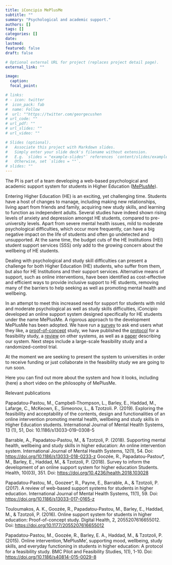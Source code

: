```yaml
---
title: iConcipio MePlusMe
subtitle: ""
summary: "Psychological and academic support."
authors: []
tags: []
categories: []
date: 
lastmod: 
featured: false
draft: false

# Optional external URL for project (replaces project detail page).
external_link: ""

image:
  caption: 
  focal_point: 

# links:
# - icon: twitter
#  icon_pack: fab
#  name: Follow
#  url: ""https://twitter.com/georgecushen
# url_code: ""
# url_pdf: ""
# url_slides: ""
# url_video: ""

# Slides (optional).
#   Associate this project with Markdown slides.
#   Simply enter your slide deck's filename without extension.
#   E.g. `slides = "example-slides"` references `content/slides/example-slides.md`.
#   Otherwise, set `slides = ""`.
# slides: ""
---
```


The PI is part of a team developing a web-based psychological and academic support system for students in Higher Education ([MePlusMe](https://www.iconcipio.com/)).

Entering Higher Education (HE) is an exciting, yet challenging time. Students have a host of changes to manage, including making new relationships, living apart from friends and family, acquiring new study skills, and learning to function as independent adults. Several studies have indeed shown rising levels of anxiety and depression amongst HE students, compared to pre-university levels. Apart from severe mental health issues, mild to moderate psychological difficulties, which occur more frequently, can have a big negative impact on the life of students and often go undetected and unsupported. At the same time, the budget cuts of the HE Institutions (HEI) student support services (SSS) only add to the growing concern about the wellbeing of HE students.

Dealing with psychological and study skill difficulties can present a challenge for both Higher Education (HE) students, who suffer from them, but also for HE Institutions and their support services. Alternative means of support, such as online interventions, have been identified as cost-effective and efficient ways to provide inclusive support to HE students, removing many of the barriers to help seeking as well as promoting mental health and wellbeing.

In an attempt to meet this increased need for support for students with mild and moderate psychological as well as study skills difficulties, iConcipio developed an online support system designed specifically for HE students under the name MePlusMe. A rigorous approach to the development MePlusMe has been adopted. We have run a [survey](https://www.scirp.org/journal/PaperInformation.aspx?paperID=83292) to ask end users what they like, a [proof-of-concept](https://journals.sagepub.com/doi/full/10.1177/2055207616655012) study, we have published the [protocol](https://pilotfeasibilitystudies.biomedcentral.com/articles/10.1186/s40814-015-0029-8) for a feasibility study, a [review](https://ijmhs.biomedcentral.com/articles/10.1186/s13033-017-0165-z) on other systems, as well as a [paper](https://ijmhs.biomedcentral.com/articles/10.1186/s13033-018-0233-z) describing our system. Next steps include a large-scale feasibility study and a randomized-control trial.

At the moment we are seeking to present the system to universities in order to receive funding or just collaborate in the feasibility study we are going to run soon. 


Here you can find out more about the system  and how it looks, including  (here) a short video on the philosophy of MePlusMe. 

Relevant publications

Papadatou-Pastou, M., Campbell-Thompson, L., Barley, E., Haddad, M., Lafarge, C., McKeown, E., Simeonov, L., & Tzotzoli. P. (2019). Exploring the feasibility and acceptability of the contents, design and functionalities of an online intervention promoting mental health, wellbeing and study skills in Higher Education students. International Journal of Mental Health Systems, 13 (1), 51, Doi: 10.1186/s13033-019-0308-5

Barrable, A., Papadatou-Pastou, M., & Tzotzoli, P. (2018). Supporting mental health, wellbeing and study skills in higher education: Αn online intervention system. International Journal of Mental Health Systems, 12(1), 54. Doi: https://doi.org/10.1186/s13033-018-0233-z
Goozée, R., Papadatou-Pastou*, M., Barley, E., Haddad, M., & Tzotzoli, P. (2018). Survey to inform the development of an online support system for higher education Students. Health, 10(03), 351. Doi: https://doi.org/10.4236/health.2018.103028

Papadatou-Pastou, M., Goozee^, R., Payne, E., Barrable, A., & Tzotzoli, P. (2017). A review of web-based support systems for students in higher education. International Journal of Mental Health Systems, 11(1), 59. Doi: https://doi.org/10.1186/s13033-017-0165-z

Touloumakos, A. K., Goozée, R., Papadatou-Pastou, M., Barley, E., Haddad, M., & Tzotzoli, P. (2016). Online support system for students in higher education: Proof-of-concept study. Digital Health, 2, 2055207616655012. Doi: https://doi.org/10.1177/2055207616655012

Papadatou-Pastou, M., Goozée, R., Barley, E. A., Haddad, M., & Tzotzoli, P. (2015). Online intervention,‘MePlusMe’, supporting mood, wellbeing, study skills, and everyday functioning in students in higher education: A protocol for a feasibility study. BMC Pilot and Feasibility Studies, 1(1), 1-10. Doi: https://doi.org/10.1186/s40814-015-0029-8
